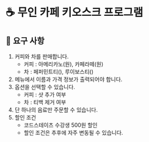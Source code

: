 # ☕ 무인 카페 키오스크 프로그램

## 🙌 요구 사항
1. 커피와 차를 판매합니다.
   - 커피 : 아메리카노(원), 카페라떼(원)
   - 차 : 페퍼민트티(), 루이보스티()
2. 메뉴에서 이름과 가격 정보가 출력되어야 합니다.
3. 옵션을 선택할 수 있습니다.
   - 커피 : 샷 추가 여부
   - 차 : 티백 제거 여부
4. 단 하나의 음료만 주문할 수 있습니다.
5. 할인 조건
   - 코드스테이츠 수강생 500원 할인
   - 할인 조건은 추후에 자주 변동될 수 있습니다.